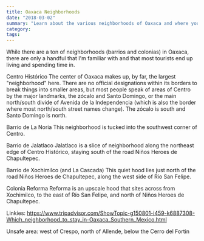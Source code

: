 ```yaml
---
title: Oaxaca Neighborhoods
date: "2018-03-02"
summary: "Learn about the various neighborhoods of Oaxaca and where you might want to stay."
category:
tags:
---
```


While there are a ton of neighborhoods (barrios and colonias) in Oaxaca, there are only a handful that I'm familiar with and that most tourists end up living and spending time in. 

Centro Histórico
The center of Oaxaca makes up, by far, the largest "neighborhood" here. There are no official designations within its borders to break things into smaller areas, but most people speak of areas of Centro by the major landmarks, the zócalo and Santo Domingo, or the main north/south divide of Avenida de la Independencia (which is also the border where most north/south street names change). The zócalo is south and Santo Domingo is north.	

Barrio de La Noria
This neighborhood is tucked into the southwest corner of Centro.

Barrio de Jalatlaco
Jalatlaco is a slice of neighborhood along the northeast edge of Centro Histórico, staying south of the road Niños Heroes de Chapultepec.

Barrio de Xochimilco (and La Cascada)
This quiet hood lies just north of the road Niños Heroes de Chapultepec, along the west side of Río San Felipe.

Colonia Reforma
Reforma is an upscale hood that sites across from Xochimilco, to the east of Río San Felipe, and north of Niños Heroes de Chapultepec.

Linkies:
https://www.tripadvisor.com/ShowTopic-g150801-i459-k6887308-Which_neighborhood_to_stay_in-Oaxaca_Southern_Mexico.html

Unsafe area: west of Crespo, north of Allende, below the Cerro del Fortin